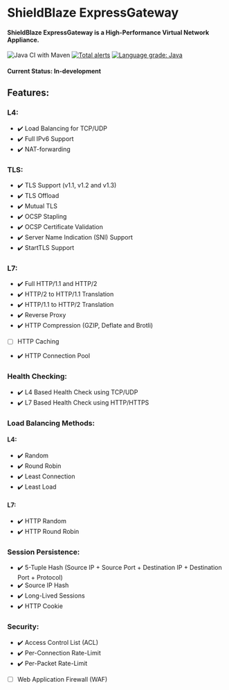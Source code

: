 # ShieldBlaze ExpressGateway
#### ShieldBlaze ExpressGateway is a High-Performance Virtual Network Appliance.

![Java CI with Maven](https://github.com/shieldblaze/ExpressGateway/workflows/Java%20CI%20with%20Maven/badge.svg)
[![Total alerts](https://img.shields.io/lgtm/alerts/g/shieldblaze/ExpressGateway.svg?logo=lgtm&logoWidth=18)](https://lgtm.com/projects/g/shieldblaze/ExpressGateway/alerts/)
[![Language grade: Java](https://img.shields.io/lgtm/grade/java/g/shieldblaze/ExpressGateway.svg?logo=lgtm&logoWidth=18)](https://lgtm.com/projects/g/shieldblaze/ExpressGateway/context:java)


#### Current Status: In-development

## Features:
### L4:
- :heavy_check_mark: Load Balancing for TCP/UDP
- :heavy_check_mark: Full IPv6 Support
- :heavy_check_mark: NAT-forwarding

### TLS:
- :heavy_check_mark: TLS Support (v1.1, v1.2 and v1.3)
- :heavy_check_mark: TLS Offload
- :heavy_check_mark: Mutual TLS
- :heavy_check_mark: OCSP Stapling
- :heavy_check_mark: OCSP Certificate Validation
- :heavy_check_mark: Server Name Indication (SNI) Support
- :heavy_check_mark: StartTLS Support

### L7:
- :heavy_check_mark: Full HTTP/1.1 and HTTP/2
- :heavy_check_mark: HTTP/2 to HTTP/1.1 Translation
- :heavy_check_mark: HTTP/1.1 to HTTP/2 Translation
- :heavy_check_mark: Reverse Proxy
- :heavy_check_mark: HTTP Compression (GZIP, Deflate and Brotli)
- [ ] HTTP Caching
- :heavy_check_mark: HTTP Connection Pool

### Health Checking:
- :heavy_check_mark: L4 Based Health Check using TCP/UDP
- :heavy_check_mark: L7 Based Health Check using HTTP/HTTPS

### Load Balancing Methods:
#### L4:
- :heavy_check_mark: Random
- :heavy_check_mark: Round Robin
- :heavy_check_mark: Least Connection
- :heavy_check_mark: Least Load

#### L7:
- :heavy_check_mark: HTTP Random
- :heavy_check_mark: HTTP Round Robin

### Session Persistence:
- :heavy_check_mark: 5-Tuple Hash (Source IP + Source Port +  Destination IP +  Destination Port + Protocol)
- :heavy_check_mark: Source IP Hash
- :heavy_check_mark: Long-Lived Sessions
- :heavy_check_mark: HTTP Cookie

### Security:
- :heavy_check_mark: Access Control List (ACL)
- :heavy_check_mark: Per-Connection Rate-Limit
- :heavy_check_mark: Per-Packet Rate-Limit
- [ ] Web Application Firewall (WAF)
